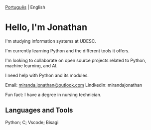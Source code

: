 [Português](https://github.com/Jonthmiranda/Jonthmiranda/blob/main/README%20pt-br.md) | English

# Hello, I'm Jonathan

I'm studying information systems at UDESC.

I'm currently learning Python and the different tools it offers.

I'm looking to collaborate on open source projects related to Python, machine learning, and AI.

I need help with Python and its modules.

Email: miranda.jonathan@outlook.com
Lindkedin: mirandajonathan
      
Fun fact: I have a degree in nursing technician.


## Languages ​​and Tools

Python; C; Vscode; Bisagi
